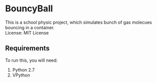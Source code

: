 # BouncyBall
This is a school physic project, which simulates bunch of gas molecues bouncing in a container.  
License: MIT License  
## Requirements
To run this, you will need:  
1. Python 2.7
2. VPython
